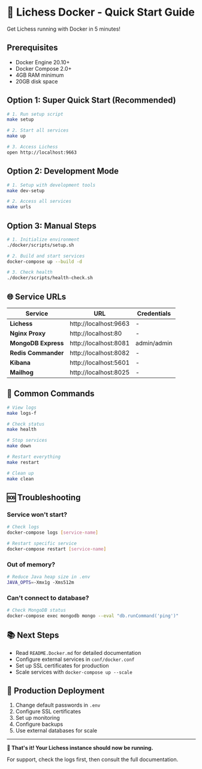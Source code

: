 # 🚀 Lichess Docker - Quick Start Guide

Get Lichess running with Docker in 5 minutes!

## Prerequisites

- Docker Engine 20.10+
- Docker Compose 2.0+
- 4GB RAM minimum
- 20GB disk space

## Option 1: Super Quick Start (Recommended)

```bash
# 1. Run setup script
make setup

# 2. Start all services  
make up

# 3. Access Lichess
open http://localhost:9663
```

## Option 2: Development Mode

```bash
# 1. Setup with development tools
make dev-setup

# 2. Access all services
make urls
```

## Option 3: Manual Steps

```bash
# 1. Initialize environment
./docker/scripts/setup.sh

# 2. Build and start services
docker-compose up --build -d

# 3. Check health
./docker/scripts/health-check.sh
```

## 🌐 Service URLs

| Service | URL | Credentials |
|---------|-----|-------------|
| **Lichess** | http://localhost:9663 | - |
| **Nginx Proxy** | http://localhost:80 | - |
| **MongoDB Express** | http://localhost:8081 | admin/admin |
| **Redis Commander** | http://localhost:8082 | - |
| **Kibana** | http://localhost:5601 | - |
| **Mailhog** | http://localhost:8025 | - |

## 🔧 Common Commands

```bash
# View logs
make logs-f

# Check status
make health

# Stop services
make down

# Restart everything
make restart

# Clean up
make clean
```

## 🆘 Troubleshooting

### Service won't start?
```bash
# Check logs
docker-compose logs [service-name]

# Restart specific service
docker-compose restart [service-name]
```

### Out of memory?
```bash
# Reduce Java heap size in .env
JAVA_OPTS=-Xmx1g -Xms512m
```

### Can't connect to database?
```bash
# Check MongoDB status
docker-compose exec mongodb mongo --eval "db.runCommand('ping')"
```

## 📚 Next Steps

- Read `README.Docker.md` for detailed documentation
- Configure external services in `conf/docker.conf`
- Set up SSL certificates for production
- Scale services with `docker-compose up --scale`

## 🎯 Production Deployment

1. Change default passwords in `.env`
2. Configure SSL certificates
3. Set up monitoring
4. Configure backups
5. Use external databases for scale

---

**🎉 That's it! Your Lichess instance should now be running.**

For support, check the logs first, then consult the full documentation. 